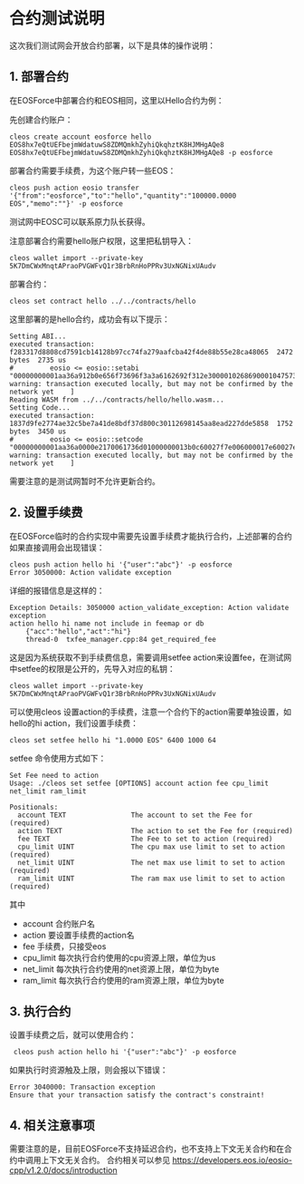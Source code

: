# 合约测试说明

这次我们测试网会开放合约部署，以下是具体的操作说明：

## 1. 部署合约

在EOSForce中部署合约和EOS相同，这里以Hello合约为例：

先创建合约账户：

```
cleos create account eosforce hello EOS8hx7eQtUEFbejmWdatuwS8ZDMQmkhZyhiQkqhztK8HJMHgAQe8 EOS8hx7eQtUEFbejmWdatuwS8ZDMQmkhZyhiQkqhztK8HJMHgAQe8 -p eosforce
```

部署合约需要手续费，为这个账户转一些EOS：

```
cleos push action eosio transfer '{"from":"eosforce","to":"hello","quantity":"100000.0000 EOS","memo":""}' -p eosforce
```

测试网中EOSC可以联系原力队长获得。

注意部署合约需要hello账户权限，这里把私钥导入：

```
cleos wallet import --private-key 5K7DmCWxMnqtAPraoPVGWFvQ1r3BrbRnHoPPRv3UxNGNixUAudv
```

部署合约：

```
cleos set contract hello ../../contracts/hello
```

这里部署的是hello合约，成功会有以下提示：

```
Setting ABI...
executed transaction: f283317d8808cd7591cb14128b97cc74fa279aafcba42f4de88b55e28ca48065  2472 bytes  2735 us
#         eosio <= eosio::setabi                "00000000001aa36a912b0e656f73696f3a3a6162692f312e30000102686900010475736572046e616d65010000000000008...
warning: transaction executed locally, but may not be confirmed by the network yet    ] 
Reading WASM from ../../contracts/hello/hello.wasm...
Setting Code...
executed transaction: 1837d9fe2774ae32c5be7a41de8bdf37d800c30112698145aa8ead227dde5858  1752 bytes  3450 us
#         eosio <= eosio::setcode               "00000000001aa36a0000e2170061736d01000000013b0c60027f7e006000017e60027e7e0060027f7f006000017f60027f7...
warning: transaction executed locally, but may not be confirmed by the network yet    ] 
```

需要注意的是测试网暂时不允许更新合约。

## 2. 设置手续费

在EOSForce临时的合约实现中需要先设置手续费才能执行合约，上述部署的合约如果直接调用会出现错误：

```
cleos push action hello hi '{"user":"abc"}' -p eosforce 
Error 3050000: Action validate exception
```

详细的报错信息是这样的：

```
Exception Details: 3050000 action_validate_exception: Action validate exception
action hello hi name not include in feemap or db
    {"acc":"hello","act":"hi"}
    thread-0  txfee_manager.cpp:84 get_required_fee
```

这是因为系统获取不到手续费信息，需要调用setfee action来设置fee，在测试网中setfee的权限是公开的，先导入对应的私钥：

```
cleos wallet import --private-key 5K7DmCWxMnqtAPraoPVGWFvQ1r3BrbRnHoPPRv3UxNGNixUAudv
```

可以使用cleos 设置action的手续费，注意一个合约下的action需要单独设置，如hello的hi action，我们设置手续费：

```
cleos set setfee hello hi "1.0000 EOS" 6400 1000 64
```

setfee 命令使用方式如下：

```
Set Fee need to action
Usage: ./cleos set setfee [OPTIONS] account action fee cpu_limit net_limit ram_limit

Positionals:
  account TEXT                The account to set the Fee for (required)
  action TEXT                 The action to set the Fee for (required)
  fee TEXT                    The Fee to set to action (required)
  cpu_limit UINT              The cpu max use limit to set to action (required)
  net_limit UINT              The net max use limit to set to action (required)
  ram_limit UINT              The ram max use limit to set to action (required)
```

其中

- account 合约账户名
- action 要设置手续费的action名
- fee 手续费，只接受eos
- cpu_limit 每次执行合约使用的cpu资源上限，单位为us
- net_limit 每次执行合约使用的net资源上限，单位为byte
- ram_limit 每次执行合约使用的ram资源上限，单位为byte

## 3. 执行合约

设置手续费之后，就可以使用合约：

```
 cleos push action hello hi '{"user":"abc"}' -p eosforce
```

如果执行时资源触及上限，则会报以下错误：

```
Error 3040000: Transaction exception
Ensure that your transaction satisfy the contract's constraint!
```

## 4. 相关注意事项

需要注意的是，目前EOSForce不支持延迟合约，也不支持上下文无关合约和在合约中调用上下文无关合约。
合约相关可以参见 https://developers.eos.io/eosio-cpp/v1.2.0/docs/introduction
